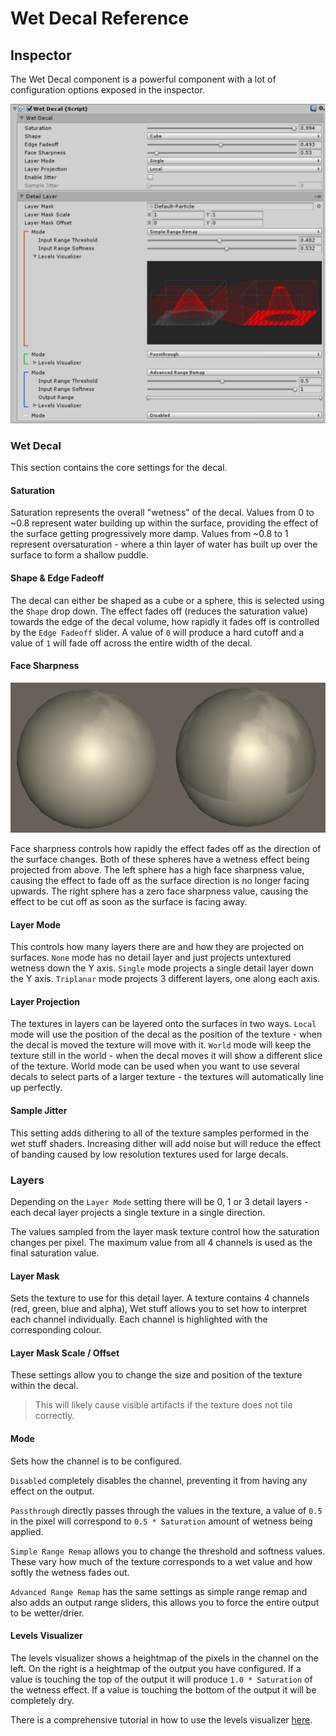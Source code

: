 # Wet Decal Reference

## Inspector

The Wet Decal component is a powerful component with a lot of configuration options exposed in the inspector.

![Wet Decal Inspector](../images/WetDecalInspector.png)

### Wet Decal

This section contains the core settings for the decal.

#### Saturation

Saturation represents the overall "wetness" of the decal. Values from 0 to ~0.8 represent water building up within the surface, providing the effect of the surface getting progressively more damp. Values from ~0.8 to 1 represent oversaturation - where a thin layer of water has built up over the surface to form a shallow puddle.

#### Shape & Edge Fadeoff

The decal can either be shaped as a cube or a sphere, this is selected using the `Shape` drop down. The effect fades off (reduces the saturation value) towards the edge of the decal volume, how rapidly it fades off is controlled by the `Edge Fadeoff` slider. A value of `0` will produce a hard cutoff and a value of `1` will fade off across the entire width of the decal.

#### Face Sharpness

![Wet Decal Inspector](../images/FaceSharpness.png)

Face sharpness controls how rapidly the effect fades off as the direction of the surface changes. Both of these spheres have a wetness effect being projected from above. The left sphere has a high face sharpness value, causing the effect to fade off as the surface direction is no longer facing upwards. The right sphere has a zero face sharpness value, causing the effect to be cut off as soon as the surface is facing away.

#### Layer Mode

This controls how many layers there are and how they are projected on surfaces. `None` mode has no detail layer and just projects untextured wetness down the Y axis. `Single` mode projects a single detail layer down the Y axis. `Triplanar` mode projects 3 different layers, one along each axis.

#### Layer Projection

The textures in layers can be layered onto the surfaces in two ways. `Local` mode will use the position of the decal as the position of the texture - when the decal is moved the texture will move with it. `World` mode will keep the texture still in the world - when the decal moves it will show a different slice of the texture. World mode can be used when you want to use several decals to select parts of a larger texture - the textures will automatically line up perfectly.

#### Sample Jitter

This setting adds dithering to all of the texture samples performed in the wet stuff shaders. Increasing dither will add noise but will reduce the effect of banding caused by low resolution textures used for large decals.

### Layers

Depending on the `Layer Mode` setting there will be 0, 1 or 3 detail layers - each decal layer projects a single texture in a single direction.

The values sampled from the layer mask texture control how the saturation changes per pixel. The maximum value from all 4 channels is used as the final saturation value.

#### Layer Mask

Sets the texture to use for this detail layer. A texture contains 4 channels (red, green, blue and alpha), Wet stuff allows you to set how to interpret each channel individually. Each channel is highlighted with the corresponding colour.

#### Layer Mask Scale / Offset

These settings allow you to change the size and position of the texture within the decal.

> This will likely cause visible artifacts if the texture does not tile correctly.

#### Mode

Sets how the channel is to be configured.

`Disabled` completely disables the channel, preventing it from having any effect on the output.

`Passthrough` directly passes through the values in the texture, a value of `0.5` in the pixel will correspond to `0.5 * Saturation` amount of wetness being applied.

`Simple Range Remap` allows you to change the threshold and softness values. These vary how much of the texture corresponds to a wet value and how softly the wetness fades out.

`Advanced Range Remap` has the same settings as simple range remap and also adds an output range sliders, this allows you to force the entire output to be wetter/drier.

#### Levels Visualizer

The levels visualizer shows a heightmap of the pixels in the channel on the left. On the right is a heightmap of the output you have configured. If a value is touching the top of the output it will produce `1.0 * Saturation` of the wetness effect. If a value is touching the bottom of the output it will be completely dry.

There is a comprehensive tutorial in how to use the levels visualizer [here](/Tutorials/LevelsVisualizer).
